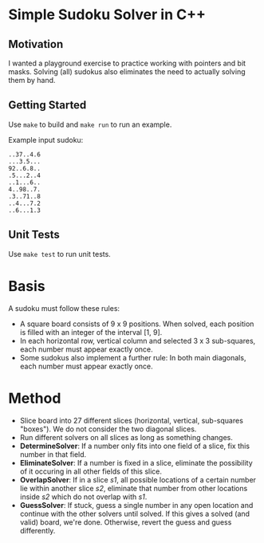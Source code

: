# Simple Sudoku Solver in C++

## Motivation

I wanted a playground exercise to practice working with pointers
and bit masks. Solving (all) sudokus also eliminates the need to actually
solving them by hand.


## Getting Started

Use `make` to build and `make run` to run an example.


Example input sudoku:

```
..37..4.6
...3.5...
92..6.8..
.5...2..4
..1...6..
4..98..7.
.3..71..8
..4...7.2
..6...1.3
```

## Unit Tests

Use `make test` to run unit tests.

# Basis

A sudoku must follow these rules:

  - A square board consists of 9 x 9 positions. When solved, each position
    is filled with an integer of the interval [1, 9].
  - In each horizontal row, vertical column and selected 3 x 3 sub-squares,
    each number must appear exactly once.
  - Some sudokus also implement a further rule: In both main diagonals,
    each number must appear exactly once.


# Method

  - Slice board into 27 different slices (horizontal, vertical, sub-squares
    "boxes"). We do not consider the two diagonal slices.
  - Run different solvers on all slices as long as something changes.
  - **DetermineSolver**: If a number only fits into one field of a slice,
    fix this number in that field.
  - **EliminateSolver**: If a number is fixed in a slice, eliminate the
    possibility of it occuring in all other fields of this slice.
  - **OverlapSolver**: If in a slice _s1_, all possible locations of a
    certain number lie within another slice _s2_, eliminate that number
    from other locations inside _s2_ which do not overlap with _s1_.
  - **GuessSolver**: If stuck, guess a single number in any open location and
    continue with the other solvers until solved. If this gives a solved
    (and valid) board, we're done. Otherwise, revert the guess and guess
    differently.

